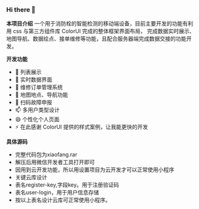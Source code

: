 ### Hi there 👋
**本项目介绍**
一个用于消防栓的智能检测的移动端设备，目前主要开发的功能有利用 css 与第三方组件库 ColorUI 完成的整体框架界面布局，
完成数据实时展示、地图导航、数据绘点、接单维修等功能，且配合服务器端完成数据交接的功能开发。

**开发功能**
- 🔭 列表展示
- 🌱 实时数据界面
- 👯 维修订单管理系统
- 🤔 地图地点、导航功能
- 💬 扫码故障申报
- 📫 多用户类型设计
- 😄 个性化个人页面
- ⚡ 在此感谢 ColorUI 提供的样式案例，让我能更快的开发


**具体源码**
- 完整代码包为xiaofang.rar
- 解压后用微信开发者工具打开即可
- 因用到云开发功能，所以用设置项目为云开发才可以正常使用小程序
- 关键云库设计
- 表名register-key,字段key。用于注册验证码
- 表名user-login，用于用户信息存储
- 按以上表名设计云库可正常使用小程序。
<!--
**youlinself/youlinself** is a ✨ _special_ ✨ repository because its `README.md` (this file) appears on your GitHub profile.

Here are some ideas to get you started:

- 🔭 I’m currently working on ...
- 🌱 I’m currently learning ...
- 👯 I’m looking to collaborate on ...
- 🤔 I’m looking for help with ...
- 💬 Ask me about ...
- 📫 How to reach me: ...
- 😄 Pronouns: ...
- ⚡ Fun fact: ...
-->
